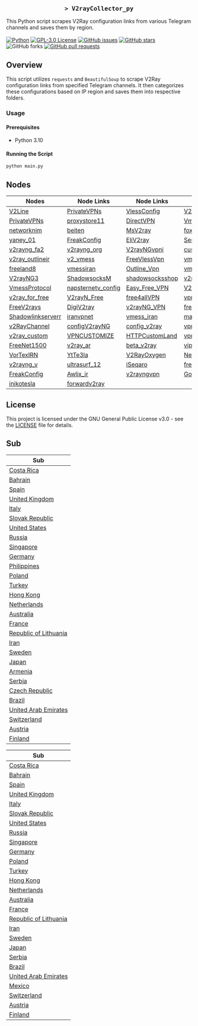 <h3 align="center">
    <samp>&gt; V2rayCollector_py</samp>
</h3>

This Python script scrapes V2Ray configuration links from various Telegram channels and saves them by region.
<br>
<br>
[![Python](https://img.shields.io/badge/python-3670A0?style=for-the-badge&logo=python&logoColor=ffdd54)](https://github.com/MhdiTaheri/V2rayCollector_Py)
[![GPL-3.0 License](https://img.shields.io/badge/License-GPL--3.0-blue?style=for-the-badge)](./LICENSE)
[![GitHub issues](https://img.shields.io/github/issues/MhdiTaheri/V2rayCollector_Py?style=for-the-badge)](https://github.com/MhdiTaheri/V2rayCollector_Py/issues)
[![GitHub stars](https://img.shields.io/github/stars/MhdiTaheri/V2rayCollector_Py?style=for-the-badge)](https://github.com/MhdiTaheri/V2rayCollector_Py/stargazers)
![GitHub forks](https://img.shields.io/github/forks/MhdiTaheri/V2rayCollector_py?style=for-the-badge)
[![GitHub pull requests](https://img.shields.io/github/issues-pr/MhdiTaheri/V2rayCollector_py?style=for-the-badge)](https://github.com/MhdiTaheri/V2rayCollector_Py/pulls)


## Overview
This script utilizes `requests` and `BeautifulSoup` to scrape V2Ray configuration links from specified Telegram channels. It then categorizes these configurations based on IP region and saves them into respective folders.

### Usage

#### Prerequisites

- Python 3.10

#### Running the Script

```bash
python main.py
```

## Nodes

| Nodes | Node Links | Node Links | Node Links | Node Links |
|------------|------------|------------|------------|------------|
| [V2Line](https://t.me/s/v2line) | [PrivateVPNs](https://t.me/s/PrivateVPNs) | [VlessConfig](https://t.me/s/VlessConfig) | [V2pedia](https://t.me/s/V2pedia) | [v2rayNG_Matsuri](https://t.me/s/v2rayNG_Matsuri) |
| [PrivateVPNs](https://t.me/s/PrivateVPNs) | [proxystore11](https://t.me/s/proxystore11) | [DirectVPN](https://t.me/s/DirectVPN) | [VmessProtocol](https://t.me/s/VmessProtocol) | [OutlineVpnOfficial](https://t.me/s/OutlineVpnOfficial) |
| [networknim](https://t.me/s/networknim) | [beiten](https://t.me/s/beiten) | [MsV2ray](https://t.me/s/MsV2ray) | [foxrayiran](https://t.me/s/foxrayiran) | [DailyV2RY](https://t.me/s/DailyV2RY) |
| [yaney_01](https://t.me/s/yaney_01) | [FreakConfig](https://t.me/s/FreakConfig) | [EliV2ray](https://t.me/s/EliV2ray) | [ServerNett](https://t.me/s/ServerNett) | [proxystore11](https://t.me/s/proxystore11) |
| [v2rayng_fa2](https://t.me/s/v2rayng_fa2) | [v2rayng_org](https://t.me/s/v2rayng_org) | [V2rayNGvpni](https://t.me/s/V2rayNGvpni) | [custom_14](https://t.me/s/custom_14) | [v2rayNG_VPNN](https://t.me/s/v2rayNG_VPNN) |
| [v2ray_outlineir](https://t.me/s/v2ray_outlineir) | [v2_vmess](https://t.me/s/v2_vmess) | [FreeVlessVpn](https://t.me/s/FreeVlessVpn) | [vmess_vless_v2rayng](https://t.me/s/vmess_vless_v2rayng) | [PrivateVPNs](https://t.me/s/PrivateVPNs) |
| [freeland8](https://t.me/s/freeland8) | [vmessiran](https://t.me/s/vmessiran) | [Outline_Vpn](https://t.me/s/Outline_Vpn) | [vmessq](https://t.me/s/vmessq) | [WeePeeN](https://t.me/s/WeePeeN) |
| [V2rayNG3](https://t.me/s/V2rayNG3) | [ShadowsocksM](https://t.me/s/ShadowsocksM) | [shadowsocksshop](https://t.me/s/shadowsocksshop) | [v2rayan](https://t.me/s/v2rayan) | [ShadowSocks_s](https://t.me/s/ShadowSocks_s) |
| [VmessProtocol](https://t.me/s/VmessProtocol) | [napsternetv_config](https://t.me/s/napsternetv_config) | [Easy_Free_VPN](https://t.me/s/Easy_Free_VPN) | [V2Ray_FreedomIran](https://t.me/s/V2Ray_FreedomIran) | [V2RAY_VMESS_free](https://t.me/s/V2RAY_VMESS_free) |
| [v2ray_for_free](https://t.me/s/v2ray_for_free) | [V2rayN_Free](https://t.me/s/V2rayN_Free) | [free4allVPN](https://t.me/s/free4allVPN) | [vpn_ocean](https://t.me/s/vpn_ocean) | [configV2rayForFree](https://t.me/s/configV2rayForFree) |
| [FreeV2rays](https://t.me/s/FreeV2rays) | [DigiV2ray](https://t.me/s/DigiV2ray) | [v2rayNG_VPN](https://t.me/s/v2rayNG_VPN) | [freev2rayssr](https://t.me/s/freev2rayssr) | [v2rayn_server](https://t.me/s/v2rayn_server) |
| [Shadowlinkserverr](https://t.me/s/Shadowlinkserverr) | [iranvpnet](https://t.me/s/iranvpnet) | [vmess_iran](https://t.me/s/vmess_iran) | [mahsaamoon1](https://t.me/s/mahsaamoon1) | [V2RAY_NEW](https://t.me/s/V2RAY_NEW) |
| [v2RayChannel](https://t.me/s/v2RayChannel) | [configV2rayNG](https://t.me/s/configV2rayNG) | [config_v2ray](https://t.me/s/config_v2ray) | [vpn_proxy_custom](https://t.me/s/vpn_proxy_custom) | [vpnmasi](https://t.me/s/vpnmasi) |
| [v2ray_custom](https://t.me/s/v2ray_custom) | [VPNCUSTOMIZE](https://t.me/s/VPNCUSTOMIZE) | [HTTPCustomLand](https://t.me/s/HTTPCustomLand) | [vpn_proxy_custom](https://t.me/s/vpn_proxy_custom) | [ViPVpn_v2ray](https://t.me/s/ViPVpn_v2ray) |
| [FreeNet1500](https://t.me/s/FreeNet1500) | [v2ray_ar](https://t.me/s/v2ray_ar) | [beta_v2ray](https://t.me/s/beta_v2ray) | [vip_vpn_2022](https://t.me/s/vip_vpn_2022) | [FOX_VPN66](https://t.me/s/FOX_VPN66) |
| [VorTexIRN](https://t.me/s/VorTexIRN) | [YtTe3la](https://t.me/s/YtTe3la) | [V2RayOxygen](https://t.me/s/V2RayOxygen) | [Network_442](https://t.me/s/Network_442) | [VPN_443](https://t.me/s/VPN_443) |
| [v2rayng_v](https://t.me/s/v2rayng_v) | [ultrasurf_12](https://t.me/s/ultrasurf_12) | [iSeqaro](https://t.me/s/iSeqaro) | [frev2rayng](https://t.me/s/frev2rayng) | [frev2ray](https://t.me/s/frev2ray) |
| [FreakConfig](https://t.me/s/FreakConfig) | [Awlix_ir](https://t.me/s/Awlix_ir) | [v2rayngvpn](https://t.me/s/v2rayngvpn) | [God_CONFIG](https://t.me/s/God_CONFIG) | [Configforvpn01](https://t.me/s/Configforvpn01) |
| [inikotesla](https://t.me/s/inikotesla) | [forwardv2ray](https://t.me/s/forwardv2ray) |  |  |  |

## License

This project is licensed under the GNU General Public License v3.0 - see the [LICENSE](LICENSE) file for details.
## Sub
| Sub |
|-----|
| [Costa Rica](https://raw.githubusercontent.com/tahmaseb73/V2rayCollector_Py/main/sub/Costa%20Rica/config.txt) |
| [Bahrain](https://raw.githubusercontent.com/tahmaseb73/V2rayCollector_Py/main/sub/Bahrain/config.txt) |
| [Spain](https://raw.githubusercontent.com/tahmaseb73/V2rayCollector_Py/main/sub/Spain/config.txt) |
| [United Kingdom](https://raw.githubusercontent.com/tahmaseb73/V2rayCollector_Py/main/sub/United%20Kingdom/config.txt) |
| [Italy](https://raw.githubusercontent.com/tahmaseb73/V2rayCollector_Py/main/sub/Italy/config.txt) |
| [Slovak Republic](https://raw.githubusercontent.com/tahmaseb73/V2rayCollector_Py/main/sub/Slovak%20Republic/config.txt) |
| [United States](https://raw.githubusercontent.com/tahmaseb73/V2rayCollector_Py/main/sub/United%20States/config.txt) |
| [Russia](https://raw.githubusercontent.com/tahmaseb73/V2rayCollector_Py/main/sub/Russia/config.txt) |
| [Singapore](https://raw.githubusercontent.com/tahmaseb73/V2rayCollector_Py/main/sub/Singapore/config.txt) |
| [Germany](https://raw.githubusercontent.com/tahmaseb73/V2rayCollector_Py/main/sub/Germany/config.txt) |
| [Philippines](https://raw.githubusercontent.com/tahmaseb73/V2rayCollector_Py/main/sub/Philippines/config.txt) |
| [Poland](https://raw.githubusercontent.com/tahmaseb73/V2rayCollector_Py/main/sub/Poland/config.txt) |
| [Turkey](https://raw.githubusercontent.com/tahmaseb73/V2rayCollector_Py/main/sub/Turkey/config.txt) |
| [Hong Kong](https://raw.githubusercontent.com/tahmaseb73/V2rayCollector_Py/main/sub/Hong%20Kong/config.txt) |
| [Netherlands](https://raw.githubusercontent.com/tahmaseb73/V2rayCollector_Py/main/sub/Netherlands/config.txt) |
| [Australia](https://raw.githubusercontent.com/tahmaseb73/V2rayCollector_Py/main/sub/Australia/config.txt) |
| [France](https://raw.githubusercontent.com/tahmaseb73/V2rayCollector_Py/main/sub/France/config.txt) |
| [Republic of Lithuania](https://raw.githubusercontent.com/tahmaseb73/V2rayCollector_Py/main/sub/Republic%20of%20Lithuania/config.txt) |
| [Iran](https://raw.githubusercontent.com/tahmaseb73/V2rayCollector_Py/main/sub/Iran/config.txt) |
| [Sweden](https://raw.githubusercontent.com/tahmaseb73/V2rayCollector_Py/main/sub/Sweden/config.txt) |
| [Japan](https://raw.githubusercontent.com/tahmaseb73/V2rayCollector_Py/main/sub/Japan/config.txt) |
| [Armenia](https://raw.githubusercontent.com/tahmaseb73/V2rayCollector_Py/main/sub/Armenia/config.txt) |
| [Serbia](https://raw.githubusercontent.com/tahmaseb73/V2rayCollector_Py/main/sub/Serbia/config.txt) |
| [Czech Republic](https://raw.githubusercontent.com/tahmaseb73/V2rayCollector_Py/main/sub/Czech%20Republic/config.txt) |
| [Brazil](https://raw.githubusercontent.com/tahmaseb73/V2rayCollector_Py/main/sub/Brazil/config.txt) |
| [United Arab Emirates](https://raw.githubusercontent.com/tahmaseb73/V2rayCollector_Py/main/sub/United%20Arab%20Emirates/config.txt) |
| [Switzerland](https://raw.githubusercontent.com/tahmaseb73/V2rayCollector_Py/main/sub/Switzerland/config.txt) |
| [Austria](https://raw.githubusercontent.com/tahmaseb73/V2rayCollector_Py/main/sub/Austria/config.txt) |
| [Finland](https://raw.githubusercontent.com/tahmaseb73/V2rayCollector_Py/main/sub/Finland/config.txt) |









































































































































































































































































































































































































































































































































































































































































































































































































































































































































































































































































































































































































































































































































































































































































































































































































































































































































































































































































































































































































































































































































































































































































































































































































































































































































































































































































































































































































































































































































































































































































































































































































































































































































































































































































































































































































































































































































































































































































































































































































































































































































































































































































































































































































































































































































































































































































































































































































































































































































































































































































































































































































































































































































































































































































































































































































































































































































































































































































































































































































































































































































































































































































































































































































































































































































































































































































































































































































































































































































































































































































































































































































































































































































































































































































































































































































































































































































































































































































































































































































































































































































































































































































































































































































































































































































































































































































































































































































































































































































































































































































































































































































































































































































































































































































































































































































































































































































































































































































































































































































































































































| Sub |
|-----|
| [Costa Rica](https://raw.githubusercontent.com/tahmaseb73/V2rayCollector_Py/main/sub/Costa%20Rica/config.txt) |
| [Bahrain](https://raw.githubusercontent.com/tahmaseb73/V2rayCollector_Py/main/sub/Bahrain/config.txt) |
| [Spain](https://raw.githubusercontent.com/tahmaseb73/V2rayCollector_Py/main/sub/Spain/config.txt) |
| [United Kingdom](https://raw.githubusercontent.com/tahmaseb73/V2rayCollector_Py/main/sub/United%20Kingdom/config.txt) |
| [Italy](https://raw.githubusercontent.com/tahmaseb73/V2rayCollector_Py/main/sub/Italy/config.txt) |
| [Slovak Republic](https://raw.githubusercontent.com/tahmaseb73/V2rayCollector_Py/main/sub/Slovak%20Republic/config.txt) |
| [United States](https://raw.githubusercontent.com/tahmaseb73/V2rayCollector_Py/main/sub/United%20States/config.txt) |
| [Russia](https://raw.githubusercontent.com/tahmaseb73/V2rayCollector_Py/main/sub/Russia/config.txt) |
| [Singapore](https://raw.githubusercontent.com/tahmaseb73/V2rayCollector_Py/main/sub/Singapore/config.txt) |
| [Germany](https://raw.githubusercontent.com/tahmaseb73/V2rayCollector_Py/main/sub/Germany/config.txt) |
| [Poland](https://raw.githubusercontent.com/tahmaseb73/V2rayCollector_Py/main/sub/Poland/config.txt) |
| [Turkey](https://raw.githubusercontent.com/tahmaseb73/V2rayCollector_Py/main/sub/Turkey/config.txt) |
| [Hong Kong](https://raw.githubusercontent.com/tahmaseb73/V2rayCollector_Py/main/sub/Hong%20Kong/config.txt) |
| [Netherlands](https://raw.githubusercontent.com/tahmaseb73/V2rayCollector_Py/main/sub/Netherlands/config.txt) |
| [Australia](https://raw.githubusercontent.com/tahmaseb73/V2rayCollector_Py/main/sub/Australia/config.txt) |
| [France](https://raw.githubusercontent.com/tahmaseb73/V2rayCollector_Py/main/sub/France/config.txt) |
| [Republic of Lithuania](https://raw.githubusercontent.com/tahmaseb73/V2rayCollector_Py/main/sub/Republic%20of%20Lithuania/config.txt) |
| [Iran](https://raw.githubusercontent.com/tahmaseb73/V2rayCollector_Py/main/sub/Iran/config.txt) |
| [Sweden](https://raw.githubusercontent.com/tahmaseb73/V2rayCollector_Py/main/sub/Sweden/config.txt) |
| [Japan](https://raw.githubusercontent.com/tahmaseb73/V2rayCollector_Py/main/sub/Japan/config.txt) |
| [Serbia](https://raw.githubusercontent.com/tahmaseb73/V2rayCollector_Py/main/sub/Serbia/config.txt) |
| [Brazil](https://raw.githubusercontent.com/tahmaseb73/V2rayCollector_Py/main/sub/Brazil/config.txt) |
| [United Arab Emirates](https://raw.githubusercontent.com/tahmaseb73/V2rayCollector_Py/main/sub/United%20Arab%20Emirates/config.txt) |
| [Mexico](https://raw.githubusercontent.com/tahmaseb73/V2rayCollector_Py/main/sub/Mexico/config.txt) |
| [Switzerland](https://raw.githubusercontent.com/tahmaseb73/V2rayCollector_Py/main/sub/Switzerland/config.txt) |
| [Austria](https://raw.githubusercontent.com/tahmaseb73/V2rayCollector_Py/main/sub/Austria/config.txt) |
| [Finland](https://raw.githubusercontent.com/tahmaseb73/V2rayCollector_Py/main/sub/Finland/config.txt) |









